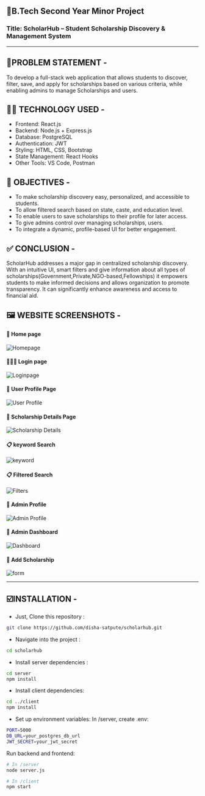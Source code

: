 ## 🎯B.Tech Second Year Minor Project 

### Title: ScholarHub – Student Scholarship Discovery & Management System

----------------------------------------------------------------------------------------------------------------------------------------

📄PROBLEM STATEMENT -
-
To develop a full-stack web application that allows students to discover, filter, save, and apply for scholarships based on various criteria, while enabling admins to manage Scholarships and users.

🧑‍💻 TECHNOLOGY USED -
-
- Frontend: React.js
- Backend: Node.js + Express.js
- Database: PostgreSQL
- Authentication: JWT
- Styling: HTML, CSS, Bootstrap 
- State Management: React Hooks
- Other Tools: VS Code, Postman

🎯 OBJECTIVES -
-
- To make scholarship discovery easy, personalized, and accessible to students.
- To allow filtered search based on state, caste, and education level.
- To enable users to save scholarships to their profile for later access.
- To give admins control over managing scholarships, users.
- To integrate a dynamic, profile-based UI for better engagement.

✅ CONCLUSION -
-
ScholarHub addresses a major gap in centralized scholarship discovery. With an intuitive UI, smart filters and give information about all types of scholarships(Government,Private,NGO-based,Fellowships) it empowers students to make informed decisions and allows organization to promote transparency. It can significantly enhance awareness and access to financial aid.

🖼️ WEBSITE SCREENSHOTS -
-
#### 🔎 Home page
![Homepage](./website-img/home.png)

#### 👩🏼‍💻 Login page
![Loginpage](./website-img/login.png)

#### 👤 User Profile Page
![User Profile](./website-img/user-profile.png)

#### 🧾 Scholarship Details Page
![Scholarship Details](./website-img/scholarship-details.png)

#### 📋 keyword Search
![keyword](./website-img/by%20keyword.png)

#### 📋 Filtered Search
![Filters](./website-img/filter.png)

#### 👤 Admin Profile
![Admin Profile](./website-img/admin.png)

#### 👤 Admin Dashboard
![Dashboard](./website-img/admin-dashboard.png)

#### 🌟 Add Scholarship
![form](./website-img/add-form.png)

------------------------------------------------------------------------------------------------------------------------
☑️INSTALLATION -
-
- Just, Clone this repository : 
````bash 
git clone https://github.com/disha-satpute/scholarhub.git
````

- Navigate into the project :
````bash 
cd scholarhub
````

- Install server dependencies :
````bash 
cd server
npm install
````

- Install client dependencies:
````bash 
cd ../client
npm install
````

- Set up environment variables:
In /server, create .env:
````bash 
PORT=5000
DB_URL=your_postgres_db_url
JWT_SECRET=your_jwt_secret
````

Run backend and frontend:
````bash 
# In /server
node server.js

# In /client
npm start
````


